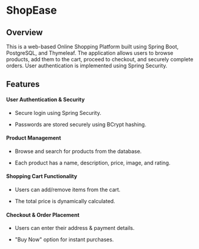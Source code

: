 # **ShopEase**

## Overview

This is a web-based Online Shopping Platform built using Spring Boot, PostgreSQL, and Thymeleaf. The application allows users to browse products, add them to the cart, proceed to checkout, and securely complete orders. User authentication is implemented using Spring Security.

## Features

#### User Authentication & Security

- Secure login using Spring Security.

- Passwords are stored securely using BCrypt hashing.

#### Product Management

- Browse and search for products from the database.

- Each product has a name, description, price, image, and rating.

#### Shopping Cart Functionality

- Users can add/remove items from the cart.

- The total price is dynamically calculated.

#### Checkout & Order Placement

- Users can enter their address & payment details.

- "Buy Now" option for instant purchases.


